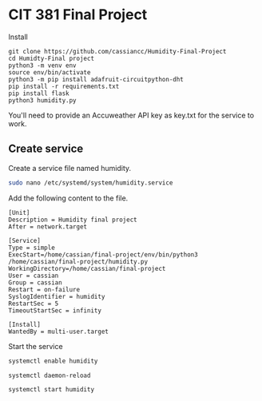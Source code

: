 # CIT 381 Final Project


Install
```
git clone https://github.com/cassiancc/Humidity-Final-Project
cd Humidty-Final project
python3 -m venv env
source env/bin/activate
python3 -m pip install adafruit-circuitpython-dht
pip install -r requirements.txt
pip install flask
python3 humidity.py
```

You'll need to provide an Accuweather API key as key.txt for the service to work. 

## Create service
Create a service file named humidity.
```bash
sudo nano /etc/systemd/system/humidity.service
```
Add the following content to the file.
```
[Unit]
Description = Humidity final project
After = network.target

[Service]
Type = simple
ExecStart=/home/cassian/final-project/env/bin/python3 /home/cassian/final-project/humidity.py
WorkingDirectory=/home/cassian/final-project
User = cassian
Group = cassian
Restart = on-failure
SyslogIdentifier = humidity
RestartSec = 5
TimeoutStartSec = infinity

[Install]
WantedBy = multi-user.target
```
Start the service
```bash
systemctl enable humidity

systemctl daemon-reload

systemctl start humidity
```
